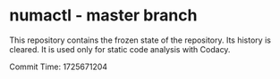 # numactl - master branch

This repository contains the frozen state of the repository.
Its history is cleared. It is used only for static code
analysis with Codacy.

Commit Time: 1725671204